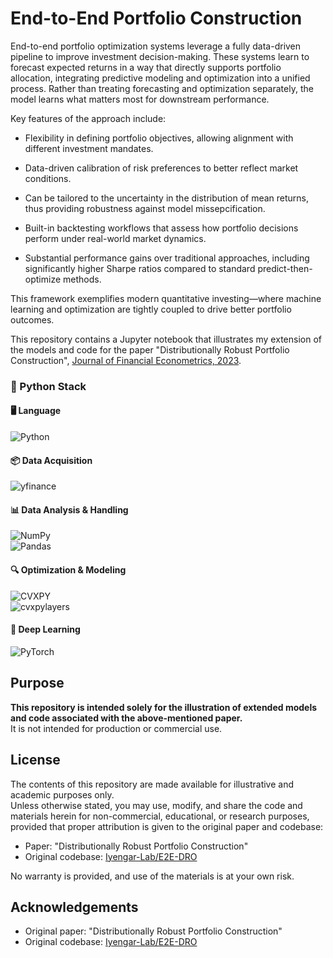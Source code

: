 # End-to-End Portfolio Construction
	
End-to-end portfolio optimization systems leverage a fully data-driven pipeline to improve investment decision-making. These systems learn to forecast expected returns in a way that directly supports portfolio allocation, integrating predictive modeling and optimization into a unified process. Rather than treating forecasting and optimization separately, the model learns what matters most for downstream performance.

Key features of the approach include:

- Flexibility in defining portfolio objectives, allowing alignment with different investment mandates.

- Data-driven calibration of risk preferences to better reflect market conditions.

- Can be tailored to the uncertainty in the distribution of mean returns, thus providing robustness against model missepcification.

- Built-in backtesting workflows that assess how portfolio decisions perform under real-world market dynamics.

- Substantial performance gains over traditional approaches, including significantly higher Sharpe ratios compared to standard predict-then-optimize methods.

This framework exemplifies modern quantitative investing—where machine learning and optimization are tightly coupled to drive better portfolio outcomes.

This repository contains a Jupyter notebook that illustrates my extension of the models and code for the paper "Distributionally Robust Portfolio Construction", [Journal of Financial Econometrics, 2023](https://www.tandfonline.com/doi/full/10.1080/14697688.2023.2236148).

### 🐍 Python Stack

#### 🖥️ Language  
![Python](https://img.shields.io/badge/Python-3776AB?logo=python&logoColor=white)

#### 📦 Data Acquisition  
![yfinance](https://img.shields.io/badge/yfinance-003B71?logo=yahoo&logoColor=white)

#### 📊 Data Analysis & Handling  
![NumPy](https://img.shields.io/badge/NumPy-013243?logo=numpy&logoColor=white)  
![Pandas](https://img.shields.io/badge/Pandas-150458?logo=pandas&logoColor=white)

#### 🔍 Optimization & Modeling  
![CVXPY](https://img.shields.io/badge/CVXPY-34495E?logo=python&logoColor=white)  
![cvxpylayers](https://img.shields.io/badge/CVXPYLayers-2C3E50?logo=python&logoColor=white)

#### 🤖 Deep Learning  
![PyTorch](https://img.shields.io/badge/PyTorch-EE4C2C?logo=pytorch&logoColor=white)

## Purpose

**This repository is intended solely for the illustration of extended models and code associated with the above-mentioned paper.**  
It is not intended for production or commercial use.

## License

The contents of this repository are made available for illustrative and academic purposes only.  
Unless otherwise stated, you may use, modify, and share the code and materials herein for non-commercial, educational, or research purposes, provided that proper attribution is given to the original paper and codebase:

- Paper: "Distributionally Robust Portfolio Construction"
- Original codebase: [Iyengar-Lab/E2E-DRO](https://github.com/Iyengar-Lab/E2E-DRO)

No warranty is provided, and use of the materials is at your own risk.

## Acknowledgements

- Original paper: "Distributionally Robust Portfolio Construction"
- Original codebase: [Iyengar-Lab/E2E-DRO](https://github.com/Iyengar-Lab/E2E-DRO)
